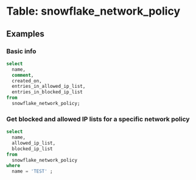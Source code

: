# Table: snowflake_network_policy

## Examples

### Basic info

```sql
select
  name,
  comment,
  created_on,
  entries_in_allowed_ip_list,
  entries_in_blocked_ip_list
from
  snowflake_network_policy;
```

### Get blocked and allowed IP lists for a specific network policy

```sql
select
  name,
  allowed_ip_list,
  blocked_ip_list
from
  snowflake_network_policy
where
  name = 'TEST' ;
```
